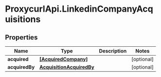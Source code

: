 # ProxycurlApi.LinkedinCompanyAcquisitions

## Properties

Name | Type | Description | Notes
------------ | ------------- | ------------- | -------------
**acquired** | [**[AcquiredCompany]**](AcquiredCompany.md) |  | [optional] 
**acquiredBy** | [**AcquisitionAcquiredBy**](AcquisitionAcquiredBy.md) |  | [optional] 



